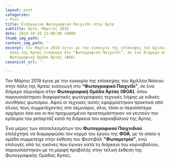 ```yaml
---
layout: post
categories:
- Post
title: Εισαγωγικό Φωτογραφικό Παιχνίδι στην Άρτα
subtitle: Άρτα, Μάρτιος 2019
date: 2019-10-29 23:00:00 +0000
thumb_img_path: ''
content_img_path: ''
excerpt: Τον Μάρτιο 2019 έγινε με την ευκαιρία της επίσκεψης του Αχιλλέα Νάσιου στην
  πόλη της Άρτας εισαγωγή στο “Φωτογραφικό Παιχνίδι”, σε ένα διήμερο σεμινάριο στην
  Φωτογραφική Ομάδα Άρτας (ΦΟΑ)
canonical_url: ''

---
```

Τον Μάρτιο 2019 έγινε με την ευκαιρία της επίσκεψης του Αχιλλέα Νάσιου στην πόλη της Άρτας εισαγωγή στο **“Φωτογραφικό Παιχνίδι”**, σε ένα διήμερο σεμινάριο στην **Φωτογραφική Ομάδα Άρτας (ΦΟΑ)**, όπου παρουσιάστηκαν διαφορετικές φωτογραφικές τεχνικές λήψης με ειδικές συνθήκες φωτισμού. Αφού οι τεχνικές αυτές εφαρμόστηκαν πρακτικά από όλους τους συμμετέχοντες στο σεμινάριο, όλοι, τόσο οι περισσότερο αρχάριοι όσο και οι πιο προχωρημένοι προετοιμάστηκαν να γευτούν την εμπειρία του ρεπορτάζ κατά τη διάρκεια του καρναβαλιού της Άρτας. 

Ένα μέρος των αποτελεσμάτων του **Φωτογραφικού Παιχνιδιού** επιλέχτηκε να διαμορφώσει τον κορμό του έργου της **ΦΟΑ**, με το οποίο η ομάδα συμμετείχε στην έκθεση του Φεστιβάλ **"Φωτομετρία"**, ενώ επιλογές από τις εικόνες που έγιναν κατά τη διάρκεια του καρναβαλίου, παρουσιάστηκαν με τη μορφή προβολής στην τελική έκθεση της Φωτογραφικής Ομάδας Άρτας.